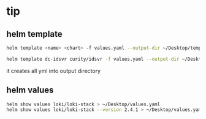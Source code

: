 # tip

## helm template

```bash
helm template <name> <chart> -f values.yaml --output-dir ~/Desktop/template/

helm template dc-idsvr curity/idsvr -f values.yaml --output-dir ~/Desktop/template/
```

it creates all yml into output directory

## helm values

```bash
helm show values loki/loki-stack > ~/Desktop/values.yaml
helm show values loki/loki-stack --version 2.4.1 > ~/Desktop/values.yaml # version
```
